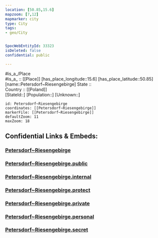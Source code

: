 ```yaml
---
location: [50.85,15.6] 
mapzoom: [7,12] 
mapmarker: city 
type: City
tags:
- geo/City


SpocWebEntityId: 33323
isDeleted: false
confidential: public

---
```

#is_a_/Place  
#is_a_ :: [[Place]] 
[has_place_longitude::15.6] 
[has_place_latitude::50.85] 
[name::Petersdorf~Riesengebirge] 
State ::  
Country :: [[Poland]]  
[StateId::] 
[Population::] 
[Unknown::] 


```leaflet
id: Petersdorf~Riesengebirge
coordinates: [[Petersdorf~Riesengebirge]] 
markerFile: [[Petersdorf~Riesengebirge]] 
defaultZoom: 11 
maxZoom: 18
```


## Confidential Links & Embeds: 

### [Petersdorf~Riesengebirge](/_Standards/Earth/Continent/Europe/Europe~East/Poland/Provinces~Poland/Lower_Silesian/City/Petersdorf~Riesengebirge.md) 

### [Petersdorf~Riesengebirge.public](/_public/Earth/Continent/Europe/Europe~East/Poland/Provinces~Poland/Lower_Silesian/City/Petersdorf~Riesengebirge.public.md) 

### [Petersdorf~Riesengebirge.internal](/_internal/Earth/Continent/Europe/Europe~East/Poland/Provinces~Poland/Lower_Silesian/City/Petersdorf~Riesengebirge.internal.md) 

### [Petersdorf~Riesengebirge.protect](/_protect/Earth/Continent/Europe/Europe~East/Poland/Provinces~Poland/Lower_Silesian/City/Petersdorf~Riesengebirge.protect.md) 

### [Petersdorf~Riesengebirge.private](/_private/Earth/Continent/Europe/Europe~East/Poland/Provinces~Poland/Lower_Silesian/City/Petersdorf~Riesengebirge.private.md) 

### [Petersdorf~Riesengebirge.personal](/_personal/Earth/Continent/Europe/Europe~East/Poland/Provinces~Poland/Lower_Silesian/City/Petersdorf~Riesengebirge.personal.md) 

### [Petersdorf~Riesengebirge.secret](/_secret/Earth/Continent/Europe/Europe~East/Poland/Provinces~Poland/Lower_Silesian/City/Petersdorf~Riesengebirge.secret.md)

